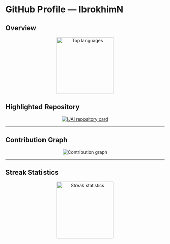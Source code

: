 # GitHub Profile — IbrokhimN

## Overview
<p align="center">
  <img
    src="https://github-readme-stats.vercel.app/api/top-langs/?username=IbrokhimN&layout=compact&langs_count=8&theme=transparent&hide_border=true"
    height="180"
    alt="Top languages"
  />
</p>

## Highlighted Repository
<p align="center">
  <a href="https://github.com/IbrokhimN/IJAI">
    <img
      src="https://github-readme-stats.vercel.app/api/pin/?username=IbrokhimN&repo=IJAI&theme=tokyonight&border_color=ff69b4&border_radius=12"
      alt="IJAI repository card"
    />
  </a>
</p>

---

## Contribution Graph
<p align="center">
  <img
    src="https://github-readme-activity-graph.vercel.app/graph?username=IbrokhimN&theme=github-compact&hide_border=true"
    alt="Contribution graph"
  />
</p>

---

## Streak Statistics
<p align="center">
  <img
    src="https://streak-stats.demolab.com?user=IbrokhimN&theme=transparent&hide_border=true"
    height="180"
    alt="Streak statistics"
  />
</p>
